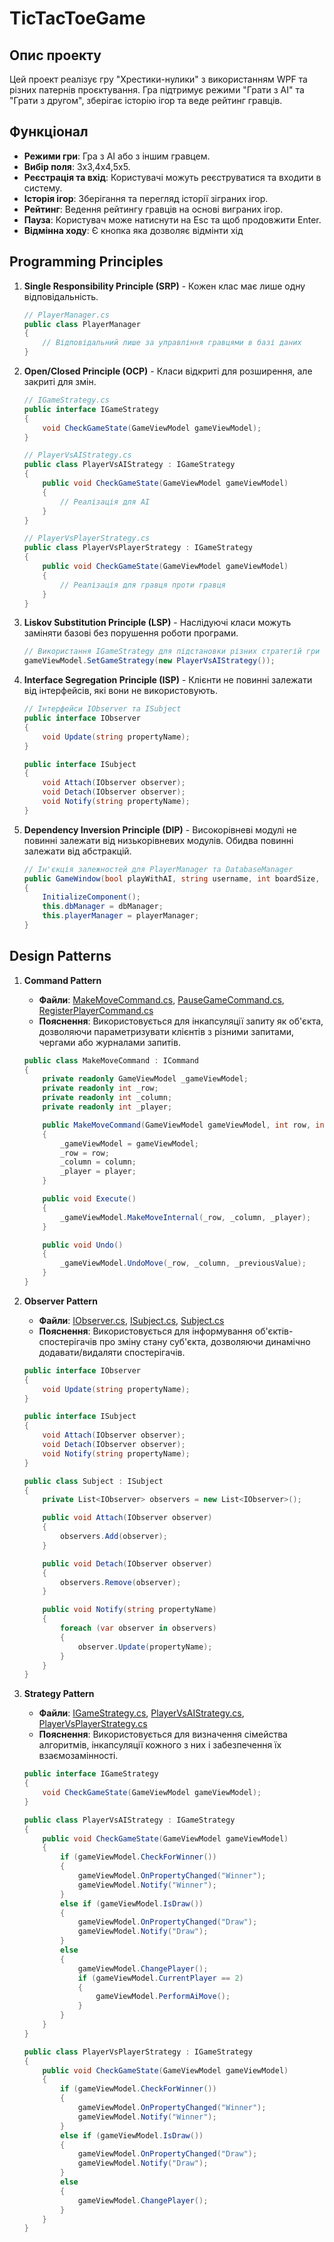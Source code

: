# TicTacToeGame

## Опис проекту
Цей проект реалізує гру "Хрестики-нулики" з використанням WPF та різних патернів проєктування. Гра підтримує режими "Грати з AI" та "Грати з другом", зберігає історію ігор та веде рейтинг гравців.

## Функціонал
- **Режими гри**: Гра з AI або з іншим гравцем.
- **Вибір поля**: 3х3,4х4,5х5.
- **Реєстрація та вхід**: Користувачі можуть реєструватися та входити в систему.
- **Історія ігор**: Зберігання та перегляд історії зіграних ігор.
- **Рейтинг**: Ведення рейтингу гравців на основі виграних ігор.
- **Пауза**: Користувач може натиснути на Esc та щоб продовжити Enter.
- **Відмінна ходу**: Є кнопка яка дозволяє відмінти хід 

## Programming Principles
1. **Single Responsibility Principle (SRP)** - Кожен клас має лише одну відповідальність.
    ```csharp
    // PlayerManager.cs
    public class PlayerManager
    {
        // Відповідальний лише за управління гравцями в базі даних
    }
    ```

2. **Open/Closed Principle (OCP)** - Класи відкриті для розширення, але закриті для змін.
    ```csharp
    // IGameStrategy.cs
    public interface IGameStrategy
    {
        void CheckGameState(GameViewModel gameViewModel);
    }

    // PlayerVsAIStrategy.cs
    public class PlayerVsAIStrategy : IGameStrategy
    {
        public void CheckGameState(GameViewModel gameViewModel)
        {
            // Реалізація для AI
        }
    }

    // PlayerVsPlayerStrategy.cs
    public class PlayerVsPlayerStrategy : IGameStrategy
    {
        public void CheckGameState(GameViewModel gameViewModel)
        {
            // Реалізація для гравця проти гравця
        }
    }
    ```

3. **Liskov Substitution Principle (LSP)** - Наслідуючі класи можуть заміняти базові без порушення роботи програми.
    ```csharp
    // Використання IGameStrategy для підстановки різних стратегій гри
    gameViewModel.SetGameStrategy(new PlayerVsAIStrategy());
    ```

4. **Interface Segregation Principle (ISP)** - Клієнти не повинні залежати від інтерфейсів, які вони не використовують.
    ```csharp
    // Інтерфейси IObserver та ISubject
    public interface IObserver
    {
        void Update(string propertyName);
    }

    public interface ISubject
    {
        void Attach(IObserver observer);
        void Detach(IObserver observer);
        void Notify(string propertyName);
    }
    ```

5. **Dependency Inversion Principle (DIP)** - Високорівневі модулі не повинні залежати від низькорівневих модулів. Обидва повинні залежати від абстракцій.
    ```csharp
    // Ін'єкція залежностей для PlayerManager та DatabaseManager
    public GameWindow(bool playWithAI, string username, int boardSize, DatabaseManager dbManager, PlayerManager playerManager)
    {
        InitializeComponent();
        this.dbManager = dbManager;
        this.playerManager = playerManager;
    }
    ```
## Design Patterns
1. **Command Pattern**
    - **Файли**: [MakeMoveCommand.cs](https://github.com/Alexdabd22/Software-Design/blob/main/Lab6/TicTacToeGame/TicTacToeGame/Commands/MakeMoveCommand.cs), [PauseGameCommand.cs](https://github.com/Alexdabd22/Software-Design/blob/main/Lab6/TicTacToeGame/TicTacToeGame/Commands/PauseGameCommand.cs), [RegisterPlayerCommand.cs](https://github.com/Alexdabd22/Software-Design/blob/main/Lab6/TicTacToeGame/TicTacToeGame/Commands/RegisterPlayerCommand.cs)
    - **Пояснення**: Використовується для інкапсуляції запиту як об'єкта, дозволяючи параметризувати клієнтів з різними запитами, чергами або журналами запитів.
    ```csharp
    public class MakeMoveCommand : ICommand
    {
        private readonly GameViewModel _gameViewModel;
        private readonly int _row;
        private readonly int _column;
        private readonly int _player;

        public MakeMoveCommand(GameViewModel gameViewModel, int row, int column, int player)
        {
            _gameViewModel = gameViewModel;
            _row = row;
            _column = column;
            _player = player;
        }

        public void Execute()
        {
            _gameViewModel.MakeMoveInternal(_row, _column, _player);
        }

        public void Undo()
        {
            _gameViewModel.UndoMove(_row, _column, _previousValue);
        }
    }
    ```

2. **Observer Pattern**
    - **Файли**: [IObserver.cs](https://github.com/Alexdabd22/Software-Design/blob/main/Lab6/TicTacToeGame/TicTacToeGame/Observer/IObserver.cs), [ISubject.cs](https://github.com/Alexdabd22/Software-Design/blob/main/Lab6/TicTacToeGame/TicTacToeGame/Observer/ISubject.cs), [Subject.cs](https://github.com/Alexdabd22/Software-Design/blob/main/Lab6/TicTacToeGame/TicTacToeGame/Observer/Subject.cs)
    - **Пояснення**: Використовується для інформування об'єктів-спостерігачів про зміну стану суб'єкта, дозволяючи динамічно додавати/видаляти спостерігачів.
    ```csharp
    public interface IObserver
    {
        void Update(string propertyName);
    }

    public interface ISubject
    {
        void Attach(IObserver observer);
        void Detach(IObserver observer);
        void Notify(string propertyName);
    }

    public class Subject : ISubject
    {
        private List<IObserver> observers = new List<IObserver>();

        public void Attach(IObserver observer)
        {
            observers.Add(observer);
        }

        public void Detach(IObserver observer)
        {
            observers.Remove(observer);
        }

        public void Notify(string propertyName)
        {
            foreach (var observer in observers)
            {
                observer.Update(propertyName);
            }
        }
    }
    ```

3. **Strategy Pattern**
    - **Файли**: [IGameStrategy.cs](https://github.com/Alexdabd22/Software-Design/blob/main/Lab6/TicTacToeGame/TicTacToeGame/Strategy/IGameStrategy.cs), [PlayerVsAIStrategy.cs](https://github.com/Alexdabd22/Software-Design/blob/main/Lab6/TicTacToeGame/TicTacToeGame/Strategy/PlayerVsAIStrategy.cs), [PlayerVsPlayerStrategy.cs](https://github.com/Alexdabd22/Software-Design/blob/main/Lab6/TicTacToeGame/TicTacToeGame/Strategy/PlayerVsPlayerStrategy.cs)
    - **Пояснення**: Використовується для визначення сімейства алгоритмів, інкапсуляції кожного з них і забезпечення їх взаємозамінності.
    ```csharp
    public interface IGameStrategy
    {
        void CheckGameState(GameViewModel gameViewModel);
    }

    public class PlayerVsAIStrategy : IGameStrategy
    {
        public void CheckGameState(GameViewModel gameViewModel)
        {
            if (gameViewModel.CheckForWinner())
            {
                gameViewModel.OnPropertyChanged("Winner");
                gameViewModel.Notify("Winner");
            }
            else if (gameViewModel.IsDraw())
            {
                gameViewModel.OnPropertyChanged("Draw");
                gameViewModel.Notify("Draw");
            }
            else
            {
                gameViewModel.ChangePlayer();
                if (gameViewModel.CurrentPlayer == 2)
                {
                    gameViewModel.PerformAiMove();
                }
            }
        }
    }

    public class PlayerVsPlayerStrategy : IGameStrategy
    {
        public void CheckGameState(GameViewModel gameViewModel)
        {
            if (gameViewModel.CheckForWinner())
            {
                gameViewModel.OnPropertyChanged("Winner");
                gameViewModel.Notify("Winner");
            }
            else if (gameViewModel.IsDraw())
            {
                gameViewModel.OnPropertyChanged("Draw");
                gameViewModel.Notify("Draw");
            }
            else
            {
                gameViewModel.ChangePlayer();
            }
        }
    }
    ```
